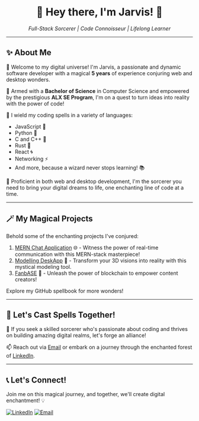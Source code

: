 <h1 align="center">👋 Hey there, I'm Jarvis! 🚀</h1>
<p align="center">
  <em>Full-Stack Sorcerer | Code Connoisseur | Lifelong Learner</em>
</p>

---

## ✨ About Me

🌟 Welcome to my digital universe! I'm Jarvis, a passionate and dynamic software developer with a magical **5 years** of experience conjuring web and desktop wonders.

📘 Armed with a **Bachelor of Science** in Computer Science and empowered by the prestigious **ALX SE Program**, I'm on a quest to turn ideas into reality with the power of code!

🤖 I wield my coding spells in a variety of languages:
- JavaScript 🚀
- Python 🐍
- C and C++ 🌟
- Rust 🦀
- React 🌀
- Networking ⚡
- And more, because a wizard never stops learning! 📚

💼 Proficient in both web and desktop development, I'm the sorcerer you need to bring your digital dreams to life, one enchanting line of code at a time.

---

## 🪄 My Magical Projects

Behold some of the enchanting projects I've conjured:

1. [MERN Chat Application](https://github.com/Twhite2/MERN_chatapp) 🌐 - Witness the power of real-time communication with this MERN-stack masterpiece!
2. [Modelling DeskApp](https://github.com/Twhite2/Modelling_Deskapp) 🔮 - Transform your 3D visions into reality with this mystical modeling tool.
3. [FanbASE](https://github.com/Twhite2/fanbase) 💫 - Unleash the power of blockchain to empower content creators!

Explore my GitHub spellbook for more wonders!

---

## 🌌 Let's Cast Spells Together!

🚀 If you seek a skilled sorcerer who's passionate about coding and thrives on building amazing digital realms, let's forge an alliance!

📫 Reach out via [Email](mailto:yemmanuelmieye@gmail.com) or embark on a journey through the enchanted forest of [LinkedIn](https://www.linkedin.com/in/emmanuel-frank-opigo-52788a230/).

---

## 📞 Let's Connect!

Join me on this magical journey, and together, we'll create digital enchantment! 💡

[![LinkedIn](https://img.shields.io/badge/LinkedIn-Connect-blue?style=flat-square&logo=linkedin)](https://www.linkedin.com/in/emmanuel-frank-opigo-52788a230/)
[![Email](https://img.shields.io/badge/Email-Contact-red?style=flat-square&logo=gmail)](emmanuelmieye@gmail.com)

</p>
